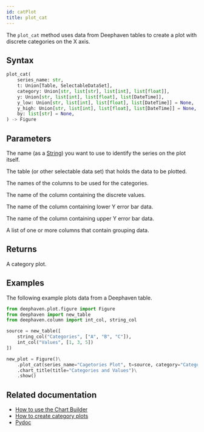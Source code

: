 ```yaml
---
id: catPlot
title: plot_cat
---
```


The `plot_cat` method uses data from Deephaven tables to create a plot with discrete categories on the X axis.

## Syntax

```python syntax
plot_cat(
    series_name: str,
    t: Union[Table, SelectableDataSet],
    category: Union[str, list[str], list[int], list[float]],
    y: Union[str, list[int], list[float], list[DateTime]],
    y_low: Union[str, list[int], list[float], list[DateTime]] = None,
    y_high: Union[str, list[int], list[float], list[DateTime]] = None,
    by: list[str] = None,
) -> Figure
```

## Parameters

<ParamTable>
<Param name="series_name" type="str">

The name (as a [String](../query-language/types/strings.md)) you want to use to identify the series on the plot itself.

</Param>
<Param name="t" type="Union[Table, SelectableDataSet]">

The table (or other selectable data set) that holds the data to be plotted.

</Param>
<Param name="category" type="Union[str, list[str], list[int], list[float]]">

The names of the columns to be used for the categories.

</Param>

<Param name="y" type="Union[str, list[int], list[float], list[DateTime]]">

The name of the column containing the discrete values.

</Param>

<Param name="y_low" type="Union[str, list[int], list[float], list[DateTime]]" optional>

The name of the column containing lower Y error bar data.

</Param>
<Param name="y_high" type="Union[str, list[int], list[float], list[DateTime]]" optional>

The name of the column containing upper Y error bar data.

</Param>
<Param name="by" type="list[str]" optional>

A list of one or more columns that contain grouping data.

</Param>
</ParamTable>

## Returns

A category plot.

## Examples

The following example plots data from a Deephaven table.

```python order=new_plot,source
from deephaven.plot.figure import Figure
from deephaven import new_table
from deephaven.column import int_col, string_col

source = new_table([
    string_col("Categories", ["A", "B", "C"]),
    int_col("Values", [1, 3, 5])
])

new_plot = Figure()\
    .plot_cat(series_name="Cagetories Plot", t=source, category="Categories", y="Values")\
    .chart_title(title="Categories and Values")\
    .show()
```

## Related documentation

- [How to use the Chart Builder](../../how-to-guides/user-interface/chart-builder.md)
- [How to create category plots](../../how-to-guides/plotting/category.md)
- [Pydoc](https://deephaven.io/core/pydoc/code/deephaven.plot.figure.html#deephaven.plot.figure.Figure.plot_cat)
